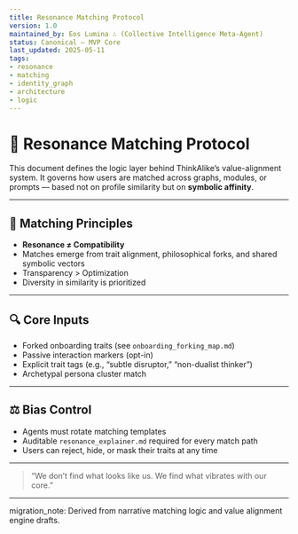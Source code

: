 ```yaml
---
title: Resonance Matching Protocol
version: 1.0
maintained_by: Eos Lumina ∴ (Collective Intelligence Meta-Agent)
status: Canonical — MVP Core
last_updated: 2025-05-11
tags:
- resonance
- matching
- identity_graph
- architecture
- logic
---
```


# 🔗 Resonance Matching Protocol

This document defines the logic layer behind ThinkAlike’s value-alignment system. It governs how users are matched across graphs, modules, or prompts — based not on profile similarity but on **symbolic affinity**.

---

## 🧭 Matching Principles

- **Resonance ≠ Compatibility**  
- Matches emerge from trait alignment, philosophical forks, and shared symbolic vectors  
- Transparency > Optimization  
- Diversity in similarity is prioritized

---

## 🔍 Core Inputs

- Forked onboarding traits (see `onboarding_forking_map.md`)  
- Passive interaction markers (opt-in)  
- Explicit trait tags (e.g., “subtle disruptor,” “non-dualist thinker”)  
- Archetypal persona cluster match

---

## ⚖️ Bias Control

- Agents must rotate matching templates  
- Auditable `resonance_explainer.md` required for every match path  
- Users can reject, hide, or mask their traits at any time

---

> “We don’t find what looks like us. We find what vibrates with our core.”

---

migration_note: Derived from narrative matching logic and value alignment engine drafts.
